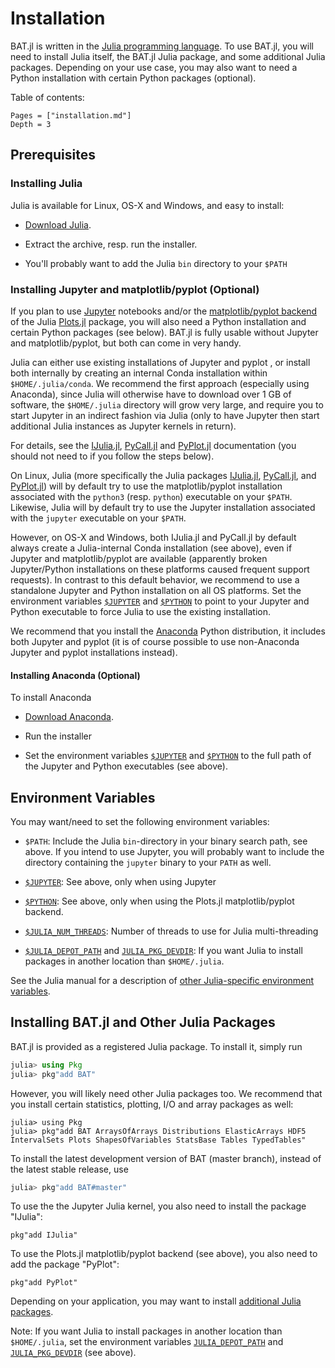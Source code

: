 # Installation
BAT.jl is written in the [Julia programming language](https://julialang.org/). To use BAT.jl, you will need to install Julia itself, the BAT.jl Julia package, and some additional Julia packages. Depending on your use case, you may also want to need a Python installation with certain Python packages (optional).

Table of contents:

```@contents
Pages = ["installation.md"]
Depth = 3
```

## Prerequisites

### Installing Julia

Julia is available for Linux, OS-X and Windows, and easy to install:

* [Download Julia](https://julialang.org/downloads/).

* Extract the archive, resp. run the installer.

* You'll probably want to add the Julia `bin` directory to your `$PATH`


### Installing Jupyter and matplotlib/pyplot (Optional)

If you plan to use [Jupyter](https://jupyter.org/) notebooks and/or the [matplotlib/pyplot backend](http://docs.juliaplots.org/latest/backends/) of the Julia [Plots.jl](http://docs.juliaplots.org/) package, you will also need a Python installation and certain Python packages (see below). BAT.jl is fully usable without Jupyter and matplotlib/pyplot, but both can come in very handy.

Julia can either use existing installations of Jupyter and pyplot , or install both internally by creating an internal Conda installation within `$HOME/.julia/conda`. We recommend the first approach (especially using Anaconda), since Julia will otherwise have to download over 1 GB of software, the `$HOME/.julia` directory will grow very large, and require you to start Jupyter in an indirect fashion via Julia (only to have Jupyter then start additional Julia instances as Jupyter kernels in return).

For details, see the [IJulia.jl](https://github.com/JuliaLang/IJulia.jl#installation), [PyCall.jl](https://github.com/JuliaPy/PyCall.jl#specifying-the-python-version) and [PyPlot.jl](https://github.com/JuliaPy/PyPlot.jl) documentation (you should not need to if you follow the steps below).

On Linux, Julia (more specifically the Julia packages [IJulia.jl](https://github.com/JuliaLang/IJulia.jl), [PyCall.jl](https://github.com/JuliaPy/PyCall.jl), and [PyPlot.jl](https://github.com/JuliaPy/PyPlot.jl)) will by default try to use the matplotlib/pyplot installation associated with the `python3` (resp. `python`) executable on your `$PATH`. Likewise, Julia will by default try to use the Jupyter installation associated with the `jupyter` executable on your `$PATH`.

However, on OS-X and Windows, both IJulia.jl and PyCall.jl by default always create a Julia-internal Conda installation (see above), even if Jupyter and matplotlib/pyplot are available (apparently broken Jupyter/Python installations on these platforms caused frequent support requests).  In contrast to this default behavior, we recommend to use a standalone Jupyter and Python installation on all OS platforms. Set the environment variables [`$JUPYTER`](https://github.com/JuliaLang/IJulia.jl#installation) and [`$PYTHON`](https://github.com/JuliaPy/PyCall.jl#specifying-the-python-version) to point to your Jupyter and Python executable to force Julia to use the existing installation.

We recommend that you install the [Anaconda](https://www.anaconda.com/) Python distribution, it includes both Jupyter and pyplot (it is of course possible to use non-Anaconda Jupyter and pyplot installations instead).


#### Installing Anaconda (Optional)

To install Anaconda

* [Download Anaconda](https://www.anaconda.com/distribution/).

* Run the installer

* Set the environment variables [`$JUPYTER`](https://github.com/JuliaLang/IJulia.jl#installation) and [`$PYTHON`](https://github.com/JuliaPy/PyCall.jl#specifying-the-python-version) to the full path of the Jupyter and Python executables (see above).


## Environment Variables

You may want/need to set the following environment variables:

* `$PATH`: Include the Julia `bin`-directory in your binary search path, see above.
If you intend to use Jupyter, you will probably want to include the directory containing the `jupyter` binary to your `PATH` as well.

* [`$JUPYTER`](https://github.com/JuliaLang/IJulia.jl#installation): See above, only when using Jupyter

* [`$PYTHON`](https://github.com/JuliaPy/PyCall.jl#specifying-the-python-version): See above, only when using the Plots.jl matplotlib/pyplot backend.

* [`$JULIA_NUM_THREADS`](https://docs.julialang.org/en/v1/manual/environment-variables/#JULIA_NUM_THREADS-1): Number of threads to use for Julia multi-threading

* [`$JULIA_DEPOT_PATH`](https://julialang.github.io/Pkg.jl/v1/glossary/) and [`JULIA_PKG_DEVDIR`](https://julialang.github.io/Pkg.jl/v1/managing-packages/#Developing-packages-1): If you want Julia to install packages in another location than `$HOME/.julia`.

See the Julia manual for a description of [other Julia-specific environment variables](https://docs.julialang.org/en/v1/manual/environment-variables/).


## Installing BAT.jl and Other Julia Packages

BAT.jl is provided as a registered Julia package. To install it, simply run

```julia
julia> using Pkg
julia> pkg"add BAT"
```

However, you will likely need other Julia packages too. We recommend that you install certain statistics, plotting, I/O and array packages as well:

```
julia> using Pkg
julia> pkg"add BAT ArraysOfArrays Distributions ElasticArrays HDF5 IntervalSets Plots ShapesOfVariables StatsBase Tables TypedTables"
```

To install the latest development version of BAT (master branch), instead of the latest stable release, use

```julia
julia> pkg"add BAT#master"
```

To use the the Jupyter Julia kernel, you also need to install the package "IJulia":

```
pkg"add IJulia"
```

To use the Plots.jl matplotlib/pyplot backend (see above), you also need to add the package "PyPlot":

```
pkg"add PyPlot"
```

Depending on your application, you may want to install [additional Julia packages](https://juliaobserver.com/).

Note: If you want Julia to install packages in another location than `$HOME/.julia`, set the environment variables [`JULIA_DEPOT_PATH`](https://julialang.github.io/Pkg.jl/v1/glossary/) and [`JULIA_PKG_DEVDIR`](https://julialang.github.io/Pkg.jl/v1/managing-packages/#Developing-packages-1) (see above).
